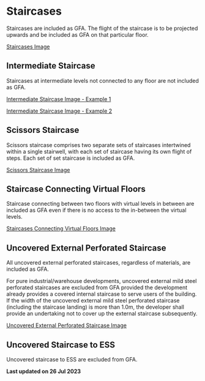 # Staircases

Staircases are included as GFA. The flight of the staircase is to be projected upwards and be included as GFA on that particular floor.

[Staircases Image](https://www.ura.gov.sg/-/media/Corporate/Guidelines/Development-control/GFA/GFA-10-staircases_final.jpg?h=809&w=1000)

## Intermediate Staircase

Staircases at intermediate levels not connected to any floor are not included as GFA.

[Intermediate Staircase Image - Example 1](https://www.ura.gov.sg/-/media/Corporate/Guidelines/Development-control/GFA/GFA-61-Intermediate-Staircase-2_final.jpg?h=817&w=1000)

[Intermediate Staircase Image - Example 2](https://www.ura.gov.sg/-/media/Corporate/Guidelines/Development-control/GFA/GFA-60-Intermediate-Staircase-1_final.jpg?h=699&w=1000)

## Scissors Staircase

Scissors staircase comprises two separate sets of staircases intertwined within a single stairwell, with each set of staircase having its own flight of steps. Each set of set staircase is included as GFA.

[Scissors Staircase Image](https://www.ura.gov.sg/-/media/Corporate/Guidelines/Development-control/GFA/GFA-10B-staircases_final.jpg?h=565&w=1000)

## Staircase Connecting Virtual Floors

Staircase connecting between two floors with virtual levels in between are included as GFA even if there is no access to the in-between the virtual levels.

[Staircases Connecting Virtual Floors Image](https://www.ura.gov.sg/-/media/Corporate/Guidelines/Development-control/GFA/GFA-62-Staircases-Connecting-Virtual-Floors_final.jpg?h=760&w=1000)

## Uncovered External Perforated Staircase

All uncovered external perforated staircases, regardless of materials, are included as GFA.

For pure industrial/warehouse developments, uncovered external mild steel perforated staircases are excluded from GFA provided the development already provides a covered internal staircase to serve users of the building. If the width of the uncovered external mild steel perforated staircase (including the staircase landing) is more than 1.0m, the developer shall provide an undertaking not to cover up the external staircase subsequently.

[Uncovered External Perforated Staircase Image](https://www.ura.gov.sg/-/media/Corporate/Guidelines/Development-control/GFA/GFA-63-Uncovered-Staircases-to-ESS_final.jpg?h=1212&w=1000)

## Uncovered Staircase to ESS

Uncovered staircase to ESS are excluded from GFA.

**Last updated on 26 Jul 2023**
